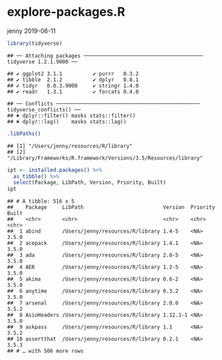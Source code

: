 explore-packages.R
================
jenny
2019-06-11

``` r
library(tidyverse)
```

    ## ── Attaching packages ─────────────────────────────────────── tidyverse 1.2.1.9000 ──

    ## ✔ ggplot2 3.1.1          ✔ purrr   0.3.2     
    ## ✔ tibble  2.1.2          ✔ dplyr   0.8.1     
    ## ✔ tidyr   0.8.3.9000     ✔ stringr 1.4.0     
    ## ✔ readr   1.3.1          ✔ forcats 0.4.0

    ## ── Conflicts ─────────────────────────────────────────────── tidyverse_conflicts() ──
    ## ✖ dplyr::filter() masks stats::filter()
    ## ✖ dplyr::lag()    masks stats::lag()

``` r
.libPaths()
```

    ## [1] "/Users/jenny/resources/R/library"                              
    ## [2] "/Library/Frameworks/R.framework/Versions/3.5/Resources/library"

``` r
ipt <- installed.packages() %>%
  as_tibble() %>%
  select(Package, LibPath, Version, Priority, Built)
ipt
```

    ## # A tibble: 516 x 5
    ##    Package     LibPath                          Version  Priority Built
    ##    <chr>       <chr>                            <chr>    <chr>    <chr>
    ##  1 abind       /Users/jenny/resources/R/library 1.4-5    <NA>     3.5.0
    ##  2 acepack     /Users/jenny/resources/R/library 1.4.1    <NA>     3.5.0
    ##  3 ada         /Users/jenny/resources/R/library 2.0-5    <NA>     3.5.0
    ##  4 AER         /Users/jenny/resources/R/library 1.2-5    <NA>     3.5.0
    ##  5 akima       /Users/jenny/resources/R/library 0.6-2    <NA>     3.5.0
    ##  6 anytime     /Users/jenny/resources/R/library 0.3.2    <NA>     3.5.0
    ##  7 arsenal     /Users/jenny/resources/R/library 2.0.0    <NA>     3.5.2
    ##  8 AsioHeaders /Users/jenny/resources/R/library 1.12.1-1 <NA>     3.5.0
    ##  9 askpass     /Users/jenny/resources/R/library 1.1      <NA>     3.5.2
    ## 10 assertthat  /Users/jenny/resources/R/library 0.2.1    <NA>     3.5.3
    ## # … with 506 more rows
